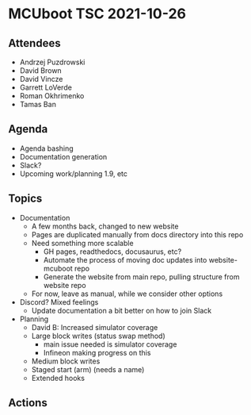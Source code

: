 # MCUboot TSC 2021-10-26

## Attendees

- Andrzej Puzdrowski
- David Brown
- David Vincze
- Garrett LoVerde
- Roman Okhrimenko
- Tamas Ban

## Agenda

- Agenda bashing
- Documentation generation
- Slack?
- Upcoming work/planning 1.9, etc

## Topics

- Documentation
  - A few months back, changed to new website
  - Pages are duplicated manually from docs directory into this repo
  - Need something more scalable
    - GH pages, readthedocs, docusaurus, etc?
    - Automate the process of moving doc updates into website-mcuboot
      repo
    - Generate the website from main repo, pulling structure from
      website repo
  - For now, leave as manual, while we consider other options
- Discord? Mixed feelings
  - Update documentation a bit better on how to join Slack
- Planning
  - David B: Increased simulator coverage
  - Large block writes (status swap method)
    - main issue needed is simulator coverage
    - Infineon making progress on this
  - Medium block writes
  - Staged start (arm) (needs a name)
  - Extended hooks

## Actions

